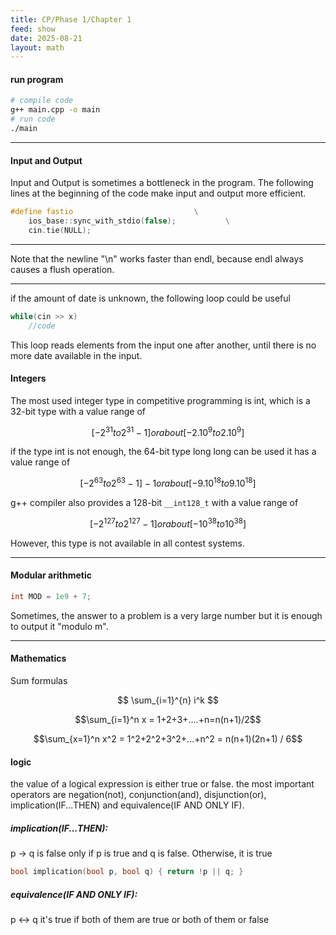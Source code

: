 ```yaml
---
title: CP/Phase 1/Chapter 1
feed: show
date: 2025-08-21
layout: math
---
```


#### run program
```bash
# compile code
g++ main.cpp -o main
# run code
./main
```

---

#### Input and Output
Input and Output is sometimes a bottleneck in the program. The following
lines at the beginning of the code make input and output more efficient.
```cpp
#define fastio                           \
	ios_base::sync_with_stdio(false);           \
	cin.tie(NULL);
```

---

Note that the newline "\n" works faster than endl, because endl always
causes a flush operation.

---

if the amount of date is unknown, the following loop could be useful
```cpp
while(cin >> x)
	//code
```
This loop reads elements from the input one after another, until there is no more date available in the input.
#### Integers
The most used integer type in competitive programming is int, which is a 32-bit
type with a value range of

$$[-2^{31} to 2^{31}-1]or about[-2.10^9 to 2.10^9]$$


if the type int is not enough, the 64-bit type long long can be used it has a
value range of

$$[-2^{63} to 2^{63} - 1] -1 or about [-9.10^{18} to 9.10^{18}]$$

g++ compiler also provides a 128-bit `__int128_t`
with a value range of

$$[-2^{127} to 2^{127} - 1] or about [-10^{38} to 10^{38}]$$

However, this type is not available in all contest systems.

---
#### Modular arithmetic
```cpp
int MOD = 1e9 + 7;
```
Sometimes, the answer to a problem is a very large number but it is enough to output it "modulo m".

---

#### Mathematics
Sum formulas

$$ \sum_{i=1}^{n} i^k $$


$$\sum_{i=1}^n x = 1+2+3+....+n=n(n+1)/2$$


$$\sum_{x=1}^n x^2 = 1^2+2^2+3^2+...+n^2 = n(n+1)(2n+1) / 6$$


#### logic
the value of a logical expression is either true or false. the most important operators are
negation(not), conjunction(and), disjunction(or), implication(IF...THEN) and equivalence(IF AND ONLY IF).
##### implication(IF...THEN):
p -> q
is false only if p is true and q is false. Otherwise, it is true
```cpp
bool implication(bool p, bool q) { return !p || q; }
```
##### equivalence(IF AND ONLY IF):
p <-> q
it's true if both of them are true or both of them or false
